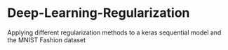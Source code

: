 # Deep-Learning-Regularization
Applying different regularization methods to a keras sequential model and the MNIST Fashion dataset
